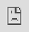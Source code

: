 ```yaml
---

---
```


# Charles Isbell: Computing, Interactive AI, and Race in America \| Lex Fridman Podcast \#135

<iframe src="https://www.youtube.com/embed/LAyZ8IYfGxQ" style="position: absolute; width: 100%; height: 100%; top: 0; left: 0;" frameborder="0" allow="autoplay; encrypted-media" allowfullscreen>
</iframe>


### 0:00:00 to 1:00:00

 

### 1:00:00 to 2:00:00

 

### 2:00:00 to End
